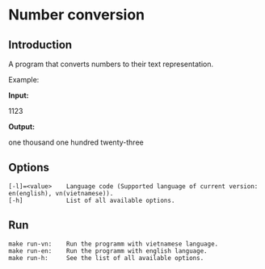 # Number conversion

## Introduction

A program that converts numbers to their text representation.

Example:

**Input:**

1123

**Output:**

one thousand one hundred twenty-three

## Options

    [-l]=<value>    Language code (Supported language of current version: en(english), vn(vietnamese)).
    [-h]            List of all available options.

## Run

    make run-vn:    Run the programm with vietnamese language.
    make run-en:    Run the programm with english language.
    make run-h:     See the list of all available options.
